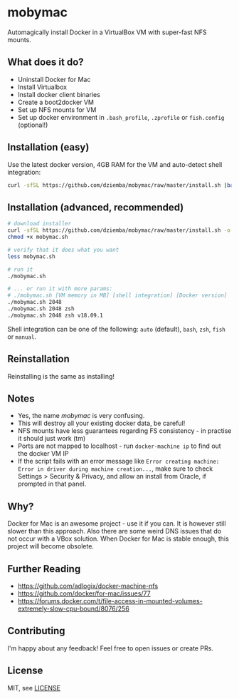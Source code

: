 # mobymac

Automagically install Docker in a VirtualBox VM with super-fast NFS mounts.

## What does it do?

- Uninstall Docker for Mac
- Install Virtualbox
- Install docker client binaries
- Create a boot2docker VM
- Set up NFS mounts for VM
- Set up docker environment in `.bash_profile`, `.zprofile` or `fish.config` (optional!)

## Installation (easy)

Use the latest docker version, 4GB RAM for the VM and auto-detect shell integration:
```bash
curl -sfSL https://github.com/dziemba/mobymac/raw/master/install.sh |bash -s 4096
```

## Installation (advanced, recommended)

```bash
# download installer
curl -sfSL https://github.com/dziemba/mobymac/raw/master/install.sh -o mobymac.sh
chmod +x mobymac.sh

# verify that it does what you want
less mobymac.sh

# run it
./mobymac.sh

# ... or run it with more params:
# ./mobymac.sh [VM memory in MB] [shell integration] [Docker version]
./mobymac.sh 2048
./mobymac.sh 2048 zsh
./mobymac.sh 2048 zsh v18.09.1
```

Shell integration can be one of the following: `auto` (default), `bash`, `zsh`, `fish` or `manual`.

## Reinstallation

Reinstalling is the same as installing!

## Notes

- Yes, the name *mobymac* is very confusing.
- This will destroy all your existing docker data, be careful!
- NFS mounts have less guarantees regarding FS consistency - in practise it should just work (tm)
- Ports are not mapped to localhost - run `docker-machine ip` to find out the docker VM IP
- If the script fails with an error message like
`Error creating machine: Error in driver during machine creation...`,
make sure to check Settings > Security & Privacy, and allow an install from Oracle,
if prompted in that panel.

## Why?

Docker for Mac is an awesome project - use it if you can. It is however still slower than this
approach. Also there are some weird DNS issues that do not occur with a VBox solution.
When Docker for Mac is stable enough, this project will become obsolete.

## Further Reading

- https://github.com/adlogix/docker-machine-nfs
- https://github.com/docker/for-mac/issues/77
- https://forums.docker.com/t/file-access-in-mounted-volumes-extremely-slow-cpu-bound/8076/256

## Contributing
I'm happy about any feedback! Feel free to open issues or create PRs.

## License

MIT, see [LICENSE](LICENSE)
